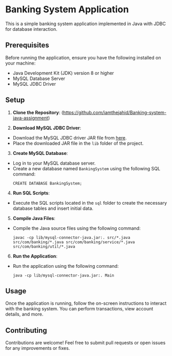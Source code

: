 # Banking System Application

This is a simple banking system application implemented in Java with JDBC for database interaction.

## Prerequisites

Before running the application, ensure you have the following installed on your machine:

- Java Development Kit (JDK) version 8 or higher
- MySQL Database Server
- MySQL JDBC Driver

## Setup

1. **Clone the Repository**:
(https://github.com/iamthejahid/Banking-system-java-assignment)


2. **Download MySQL JDBC Driver**:
- Download the MySQL JDBC driver JAR file from [here](https://dev.mysql.com/downloads/connector/j/).
- Place the downloaded JAR file in the `lib` folder of the project.

3. **Create MySQL Database**:
- Log in to your MySQL database server.
- Create a new database named `BankingSystem` using the following SQL command:
  ```
  CREATE DATABASE BankingSystem;
  ```

4. **Run SQL Scripts**:
- Execute the SQL scripts located in the `sql` folder to create the necessary database tables and insert initial data.

5. **Compile Java Files**:
- Compile the Java source files using the following command:
  ```
  javac -cp lib/mysql-connector-java.jar:. src/*.java src/com/banking/*.java src/com/banking/service/*.java src/com/banking/util/*.java
  ```

6. **Run the Application**:
- Run the application using the following command:
  ```
  java -cp lib/mysql-connector-java.jar:. Main
  ```

## Usage

Once the application is running, follow the on-screen instructions to interact with the banking system. You can perform transactions, view account details, and more.

## Contributing

Contributions are welcome! Feel free to submit pull requests or open issues for any improvements or fixes.
